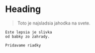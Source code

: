 Heading
=======

> Toto je najsladsia 
> jahodka na svete.
>

    Este lepsia je slivka
    od babky zo zahrady.

~~~
Pridavame riadky
~~~
